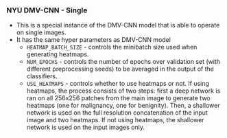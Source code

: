 ### NYU DMV-CNN - Single 
* This is a special instance of the DMV-CNN model that is able to operate on single images.
* It has the same hyper parameters as DMV-CNN model
    * `HEATMAP_BATCH_SIZE` - controls the minibatch size used when generating heatmaps.
    * `NUM_EPOCHS` - controls the number of epochs over validation set (with different preprocessing seeds) to be averaged in the output of the classifiers.
    * `USE_HEATMAPS` - controls whether to use heatmaps or not. If using heatmaps, the process consists of two steps: first a deep network is ran on all 256x256 patches from the main image to generate two heatmaps (one for malignancy, one for benignity). Then, a shallower network is used on the full resolution concatenation of the input image and two heatmaps. If not using heatmaps, the shallower network is used on the input images only.